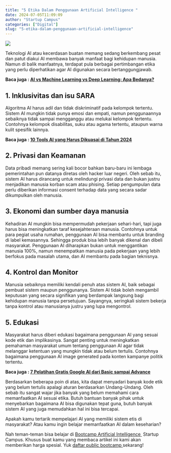 ```yaml
---
title: "5 Etika Dalam Penggunaan Artificial Intelligence "
date: 2024-07-05T11:09:09
author: "Startup Campus"
categories: ["Digital"]
slug: "5-etika-dalam-penggunaan-artificial-intelligence"
---
```


![](https://lh7-us.googleusercontent.com/docsz/AD_4nXexW_TKdLUIk6aeK7Jd9evCHV7UctW_JMotPbJDh81whMuYrCeAf63spdlqdQ4PktVIRwLlohyIHkmL_ewNtVUeoqSDDFi5dCfgvqhRCpBS8fG7ar7T8Y9clWD8bsD39DM1CXZ-t-Cv3sKu71WwVWoZW1OX?key=iWjihHc9xSRsZ34oCaOFCQ)

Teknologi AI atau kecerdasan buatan memang sedang berkembang pesat dan patut diakui AI membawa banyak manfaat bagi kehidupan manusia. Namun di balik manfaatnya, terdapat pula berbagai pertimbangan etika yang perlu diperhatikan agar AI digunakan secara bertanggungjawab.

**Baca juga : [AI vs Machine Learning vs Deep Learning: Apa Bedanya?](https://startupcampus.id/blog/ai-vs-machine-learning-vs-deep-learning-apa-bedanya/)**

## **1. Inklusivitas dan isu SARA**

Algoritma AI harus adil dan tidak diskriminatif pada kelompok tertentu. Sistem AI mungkin tidak punya emosi dan empati, namun penggunaannya sebaiknya tidak sampai mengganggu atau melukai kelompok tertentu. Contohnya kelompok disabilitas, suku atau agama tertentu, ataupun warna kulit spesifik lainnya.

**Baca juga : [10 Tools AI yang Harus Dikuasai di Tahun 2024](https://startupcampus.id/blog/10-tools-ai-yang-harus-dikuasai-di-tahun-2024/)**

## **2. Privasi dan Keamanan**

Data pribadi memang sering kali bocor bahkan baru-baru ini lembaga pemerintahan pun datanya diretas oleh hacker luar negeri. Oleh sebab itu, sistem AI harus dirancang untuk melindungi privasi data dan bukan justru menjadikan manusia korban scam atau phising. Setiap pengumpulan data perlu diberikan informasi consent terhadap data yang secara sadar dikumpulkan oleh manusia.

## **3. Ekonomi dan sumber daya manusia**

Kehadiran AI mungkin bisa mempermudah pekerjaan sehari-hari, tapi juga harus bisa meningkatkan taraf kesejahteraan manusia. Contohnya untuk para pegiat usaha rumahan, penggunaan AI bisa membantu untuk branding di label kemasannya. Sehingga produk bisa lebih banyak dikenal dan dibeli masyarakat. Penggunaan AI diharapkan bukan untuk menggantikan manusia 100%, namun menempatkan manusia pada pekerjaan yang lebih berfokus pada masalah utama, dan AI membantu pada bagian teknisnya.

## **4. Kontrol dan Monitor**

Manusia sebaiknya memiliki kendali penuh atas sistem AI, baik sebagai pembuat sistem maupun penggunanya. Sistem AI tidak boleh mengambil keputusan yang secara signifikan yang berdampak langsung bagi kehidupan manusia tanpa persetujuan. Sayangnya, seringkali sistem bekerja tanpa kontrol atau manusianya justru yang lupa mengontrol.

## **5. Edukasi**

Masyarakat harus diberi edukasi bagaimana penggunaan AI yang sesuai kode etik dan implikasinya. Sangat penting untuk meningkatkan pemahaman masyarakat umum tentang penggunaan AI agar tidak melanggar ketentuan yang mungkin tidak atau belum tertulis. Contohnya bagaimana penggunaan AI image generated pada konten kampanye politik tertentu. 

**Baca juga : [7 Pelatihan Gratis Google AI dari Basic sampai Advance](https://startupcampus.id/blog/7-pelatihan-gratis-google-ai-dari-basic-sampai-advance/)**

Berdasarkan beberapa poin di atas, kita dapat menyadari banyak kode etik yang belum tertulis apalagi aturan berdasarkan Undang-Undang. Oleh sebab itu sangat wajar jika banyak yang belum memahami cara memanfaatkan AI sesuai etika. Butuh bantuan banyak pihak untuk menyebarkan bagaimana AI bisa digunakan tepat guna, butuh banyak sistem AI yang juga memudahkan hal ini bisa tercapai.

Apakah kamu tertarik mempelajari AI yang memiliki sistem etis di masyarakat? Atau kamu ingin belajar memanfaatkan AI dalam keseharian?

Nah teman-teman bisa belajar di [Bootcamp Artificial Intelligence ](https://startupcampus.id/public-bootcamp/artificial-intelligence) Startup Campus. Khusus buat kamu yang membaca artikel ini kami akan memberikan harga spesial. Yuk [daftar public bootcamp ](https://startupcampus.id/daftar/bootcamp-public)sekarang!
